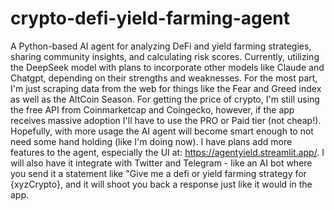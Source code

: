 # crypto-defi-yield-farming-agent
A Python-based AI agent for analyzing DeFi and yield farming strategies, sharing community insights, and calculating risk scores. Currently, utilizing the DeepSeek model with plans to incorporate other models like Claude and Chatgpt, depending on their strengths and weaknesses. For the most part, I'm just scraping data from the web for things like the Fear and Greed index as well as the AltCoin Season. For getting the price of crypto, I'm still using the free API from Coinmarketcap and Coingecko, however, if the app receives massive adoption I'll have to use the PRO or Paid tier (not cheap!). Hopefully, with more usage the AI agent will become smart enough to not need some hand holding (like I'm doing now). I have plans add more features to the agent, especially the UI at: https://agentyield.streamlit.app/. I will also have it integrate with Twitter and Telegram - like an AI bot where you send it a statement like "Give me a defi or yield farming strategy for {xyzCrypto}, and it will shoot you back a response just like it would in the app. 
